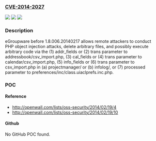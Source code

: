 ### [CVE-2014-2027](https://cve.mitre.org/cgi-bin/cvename.cgi?name=CVE-2014-2027)
![](https://img.shields.io/static/v1?label=Product&message=n%2Fa&color=blue)
![](https://img.shields.io/static/v1?label=Version&message=n%2Fa&color=blue)
![](https://img.shields.io/static/v1?label=Vulnerability&message=n%2Fa&color=brighgreen)

### Description

eGroupware before 1.8.006.20140217 allows remote attackers to conduct PHP object injection attacks, delete arbitrary files, and possibly execute arbitrary code via the (1) addr_fields or (2) trans parameter to addressbook/csv_import.php, (3) cal_fields or (4) trans parameter to calendar/csv_import.php, (5) info_fields or (6) trans parameter to csv_import.php in (a) projectmanager/ or (b) infolog/, or (7) processed parameter to preferences/inc/class.uiaclprefs.inc.php.

### POC

#### Reference
- http://openwall.com/lists/oss-security/2014/02/19/4
- http://openwall.com/lists/oss-security/2014/02/19/10

#### Github
No GitHub POC found.

